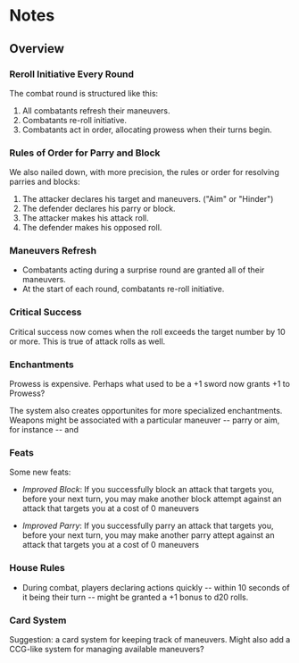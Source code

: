 # Notes

## Overview

### Reroll Initiative Every Round

The combat round is structured like this:

  1. All combatants refresh their maneuvers.
  2. Combatants re-roll initiative.
  3. Combatants act in order, allocating prowess when their turns begin.

### Rules of Order for Parry and Block

We also nailed down, with more precision, the rules or order for resolving
parries and blocks:

  1. The attacker declares his target and maneuvers. ("Aim" or "Hinder")
  2. The defender declares his parry or block.
  3. The attacker makes his attack roll.
  4. The defender makes his opposed roll.


### Maneuvers Refresh

* Combatants acting during a surprise round are granted all of their maneuvers.
* At the start of each round, combatants re-roll initiative.


### Critical Success

Critical success now comes when the roll exceeds the target number by 10 or
more. This is true of attack rolls as well.


### Enchantments

Prowess is expensive. Perhaps what used to be a +1 sword now grants +1 to
  Prowess?

The system also creates opportunites for more specialized enchantments. Weapons
might be associated with a particular maneuver -- parry or aim, for instance --
and


### Feats

  Some new feats:

  * _Improved Block_: If you successfully block an attack that targets you,
    before your next turn, you may make another block attempt against an attack
    that targets you at a cost of 0 maneuvers

  * _Improved Parry_: If you successfully parry an attack that targets you,
    before your next turn, you may make another parry attept against an attack
    that targets you at a cost of 0 maneuvers


### House Rules

  * During combat, players declaring actions quickly -- within 10 seconds of it
    being their turn -- might be granted a +1 bonus to d20 rolls.


### Card System

Suggestion: a card system for keeping track of maneuvers. Might also add a
  CCG-like system for managing available maneuvers?
